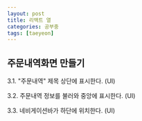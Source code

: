 ```yaml
---
layout: post
title: 리액트 열
categories: 공부중
tags: [taeyeon]
---
```


## 주문내역화면 만들기

3.1. "주문내역" 제목 상단에 표시한다. (UI)

3.2. 주문내역 정보를 불러와 중앙에 표시한다. (UI)

3.3. 네비게이션바가 하단에 위치한다. (UI)

